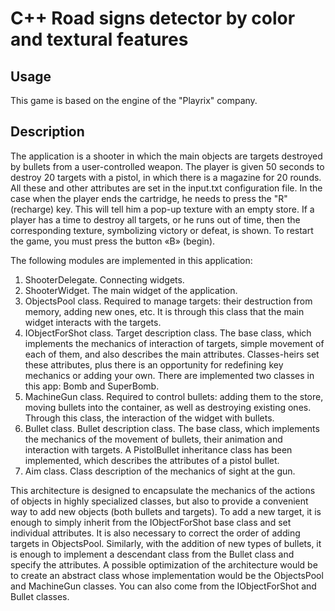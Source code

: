 C++ Road signs detector by color and textural features
=========================

## Usage
This game is based on the engine of the "Playrix" company.

## Description
The application is a shooter in which the main objects are targets destroyed by bullets from a user-controlled weapon. 
The player is given 50 seconds to destroy 20 targets with a pistol, in which there is a magazine for 20 rounds.
All these and other attributes are set in the input.txt configuration file.
In the case when the player ends the cartridge, he needs to press the "R" (recharge) key. This will tell him a pop-up texture with an empty store.
If a player has a time to destroy all targets, or he runs out of time, then the corresponding texture, symbolizing victory or defeat, is shown. To restart the game, you must press the button «B» (begin).

The following modules are implemented in this application:
1. ShooterDelegate. Connecting widgets.
2. ShooterWidget. The main widget of the application.
3. ObjectsPool class. Required to manage targets: their destruction from memory, adding new ones, etc. It is through this class that the main widget interacts with the targets.
4. IObjectForShot class. Target description class. The base class, which implements the mechanics of interaction of targets, simple movement of each of them, and also describes the main attributes. Classes-heirs set these attributes, plus there is an opportunity for redefining key mechanics or adding your own. There are implemented two classes in this app: Bomb and SuperBomb.
5. MachineGun class. Required to control bullets: adding them to the store, moving bullets into the container, as well as destroying existing ones. Through this class, the interaction of the widget with bullets.
6. Bullet class. Bullet description class. The base class, which implements the mechanics of the movement of bullets, their animation and interaction with targets. A PistolBullet inheritance class has been implemented, which describes the attributes of a pistol bullet.
7. Aim class. Class description of the mechanics of sight at the gun.


This architecture is designed to encapsulate the mechanics of the actions of objects in highly specialized classes, but also to provide a convenient way to add new objects (both bullets and targets).
To add a new target, it is enough to simply inherit from the IObjectForShot base class and set individual attributes. It is also necessary to correct the order of adding targets in ObjectsPool.
Similarly, with the addition of new types of bullets, it is enough to implement a descendant class from the Bullet class and specify the attributes.
A possible optimization of the architecture would be to create an abstract class whose implementation would be the ObjectsPool and MachineGun classes. You can also come from the IObjectForShot and Bullet classes.
